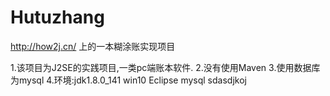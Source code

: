 # Hutuzhang
http://how2j.cn/ 上的一本糊涂账实现项目

1.该项目为J2SE的实践项目,一类pc端账本软件.
2.没有使用Maven
3.使用数据库为mysql
4.环境:jdk1.8.0_141 win10 Eclipse mysql
sdasdjkoj

